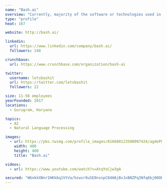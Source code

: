 ```yaml
---
name: "Bash.ai"
overview: "Currently, majority of the software or technologies used in the HR function facilitate only non- employee facing activities (backend functions)."
type: "profile"
heat: 167

website: http://bash.ai/

linkedin:
  url: https://www.linkedin.com/company/bash.ai/
  followers: 148

crunchbase:
  url: https://www.crunchbase.com/organization/bash-ai

twitter:
  username: letsbashit
  url: https://twitter.com/letsbashit
  followers: 22

size: 11-50 employees
yearFounded: 2017
locations:
  - Gurugram, Haryana

topics:
  - AI
  - Natural Language Processing

images:
  - url: https://pbs.twimg.com/profile_images/816680123500007424/agdePLDx_400x400.jpg
    width: 400
    height: 400
    title: "Bash.ai"

videos:
  - url: https://www.youtube.com/watch?v=AtqYoCjw3gA

secured: "W6nkkXNnr1HKk6q1VtVa/hzwsr9u5E0nsnpC84HAjBvJxBNZPq3Nfq6bj00OBwczpIQkTHzZ0ZMICYCd838xLN+O1PaFauTpixfVkYECCuc98nsQUM/5kCQlSneShJ2EZmVx++ODSDfO9FPAVuH2XEkKyXDCx2KS9o3YfUweExX68RQRlTuYZTh4T7O1CdaaypIZ3d9wzTDZB1syG7QhDyl0AHYR46LbyqJqLN1uDhFBKBKaKwfKNc3lWQp0r2uIT2CN/fKDujANt5wxh8Ly3A==;Av8QsQJVbNsGM/J5EyouuQ=="
---
```


